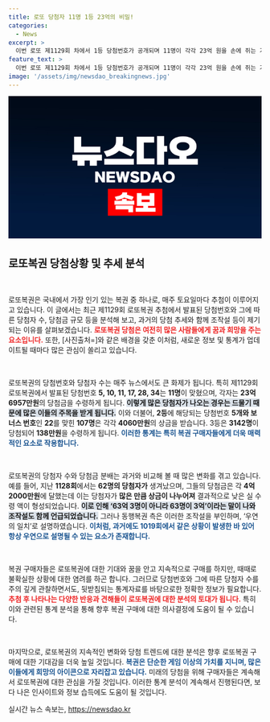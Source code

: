 ```yaml
---
title: 로또 당첨자 11명 1등 23억의 비밀!
categories:
  - News
excerpt: >
  이번 로또 제1129회 차에서 1등 당첨번호가 공개되며 11명이 각각 23억 원을 손에 쥐는 기적이 발생했다! 이전 회차의 63명 당첨자와 비교해 극과 극을 달리는 결과에 조작설이 불거지기도 했지만, 운영사는 이를 우연의 일치라고 설명했다. 
feature_text: >
  이번 로또 제1129회 차에서 1등 당첨번호가 공개되며 11명이 각각 23억 원을 손에 쥐는 기적이 발생했다! 이전 회차의 63명 당첨자와 비교해 극과 극을 달리는 결과에 조작설이 불거지기도 했지만, 운영사는 이를 우연의 일치라고 설명했다. 
image: '/assets/img/newsdao_breakingnews.jpg'
---
```


<p><img src="/assets/img/newsdao_breakingnews.jpg" alt="bookingtag 속보" /></p>

<h2 data-ke-size="size26">로또복권 당첨상황 및 추세 분석</h2>

<p data-ke-size="size16">&nbsp;</p>

<p>로또복권은 국내에서 가장 인기 있는 복권 중 하나로, 매주 토요일마다 추첨이 이루어지고 있습니다. 이 글에서는 최근 제1129회 로또복권 추첨에서 발표된 당첨번호와 그에 따른 당첨자 수, 당첨금 규모 등을 분석해 보고, 과거의 당첨 추세와 함께 조작설 등이 제기되는 이유를 살펴보겠습니다. <b><span style="color: #ee2323;">로또복권 당첨은 여전히 많은 사람들에게 꿈과 희망을 주는 요소입니다.</span></b> 또한, [사진출처=]와 같은 배경을 갖춘 이처럼, 새로운 정보 및 통계가 업데이트될 때마다 많은 관심이 쏠리고 있습니다.</p>

<p data-ke-size="size16">&nbsp;</p>

<p>로또복권의 당첨번호와 당첨자 수는 매주 뉴스에서도 큰 화제가 됩니다. 특히 제1129회 로또복권에서 발표된 당첨번호 <strong>5, 10, 11, 17, 28, 34</strong>는 <strong>11명</strong>이 맞혔으며, 각자는 <strong>23억6957만원</strong>의 당첨금을 수령하게 됩니다. <b><span style="background-color: #21538527;">이렇게 많은 당첨자가 나오는 경우는 드물기 때문에 많은 이들의 주목을 받게 됩니다.</span></b> 이와 더불어, <strong>2등</strong>에 해당되는 당첨번호 <strong>5개와 보너스 번호</strong>인 <strong>22</strong>를 맞힌 <strong>107명</strong>은 각각 <strong>4060만원</strong>의 상금을 받습니다. 3등은 <strong>3142명</strong>이 당첨되어 <strong>138만원</strong>을 수령하게 됩니다. <b><span style="color: #1a5490;">이러한 통계는 특히 복권 구매자들에게 더욱 매력적인 요소로 작용합니다.</span></b></p>

<p data-ke-size="size16">&nbsp;</p>

<p>로또복권의 당첨자 수와 당첨금 분배는 과거와 비교해 볼 때 많은 변화를 겪고 있습니다. 예를 들어, 지난 <strong>1128회</strong>에서는 <strong>62명의 당첨자가</strong> 생겨났으며, 그들의 당첨금은 각 <strong>4억2000만원</strong>에 달했는데 이는 당첨자가 <strong>많은 만큼 상금이 나누어져</strong> 결과적으로 낮은 실 수령 액이 형성되었습니다. <b><span style="background-color: #21538527;">이로 인해 ‘63억 3명이 아니라 63명이 3억’이라는 말이 나와 조작설도 함께 언급되었습니다.</span></b> 그러나 동행복권 측은 이러한 조작설을 부인하며, ‘우연의 일치’로 설명하였습니다. <b><span style="color: #1a5490;">이처럼, 과거에도 1019회에서 같은 상황이 발생한 바 있어 항상 우연으로 설명될 수 있는 요소가 존재합니다.</span></b></p>

<p data-ke-size="size16">&nbsp;</p>

<p>복권 구매자들은 로또복권에 대한 기대와 꿈을 안고 지속적으로 구매를 하지만, 때때로 불확실한 상황에 대한 염려를 하곤 합니다. 그러므로 당첨번호와 그에 따른 당첨자 수를 주의 깊게 관찰하면서도, 뒷받침되는 통계자료를 바탕으로한 정확한 정보가 필요합니다. <b><span style="color: #ee2323;">추첨 후 나타나는 다양한 반응과 견해들이 로또복권에 대한 분석의 토대가 됩니다.</span></b> 특히 이와 관련된 통계 분석을 통해 향후 복권 구매에 대한 의사결정에 도움이 될 수 있습니다.</p>

<p data-ke-size="size16">&nbsp;</p>

<p>마지막으로, 로또복권의 지속적인 변화와 당첨 트렌드에 대한 분석은 향후 로또복권 구매에 대한 기대감을 더욱 높일 것입니다. <b><span style="color: #1a5490;">복권은 단순한 게임 이상의 가치를 지니며, 많은 이들에게 희망의 아이콘으로 자리잡고 있습니다.</span></b> 미래의 당첨을 위해 구매자들은 계속해서 로또복권에 대한 관심을 가질 것입니다. 이러한 통계 분석이 계속해서 진행된다면, 보다 나은 인사이트와 정보 습득에도 도움이 될 것입니다.</p>
실시간 뉴스 속보는, <a href="https://newsdao.kr" rel="dofollow">https://newsdao.kr</a>



